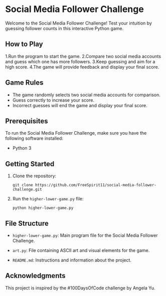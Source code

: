 # Social Media Follower Challenge
Welcome to the Social Media Follower Challenge! Test your intuition by guessing follower counts in this interactive Python game.

## How to Play

1.Run the program to start the game.
2.Compare two social media accounts and guess which one has more followers.
3.Keep guessing and aim for a high score.
4.The game will provide feedback and display your final score.

## Game Rules
- The game randomly selects two social media accounts for comparison.
- Guess correctly to increase your score.
- Incorrect guesses will end the game and display your final score.

## Prerequisites

To run the Social Media Follower Challenge, make sure you have the following software installed:

- Python 3

## Getting Started

1. Clone the repository:
    ```shell
    git clone https://github.com/FreeSpirit11/social-media-follower-challenge.git
    
2. Run the `higher-lower-game.py` file:
    ```shell
    python higher-lower-game.py

## File Structure

- `higher-lower-game.py`: Main program file for the Social Media Follower Challenge.
  
- `art.py`: File containing ASCII art and visual elements for the game.
  
- `README.md`: Instructions and information about the project.

## Acknowledgments

This project is inspired by the #100DaysOfCode challenge by Angela Yu.
